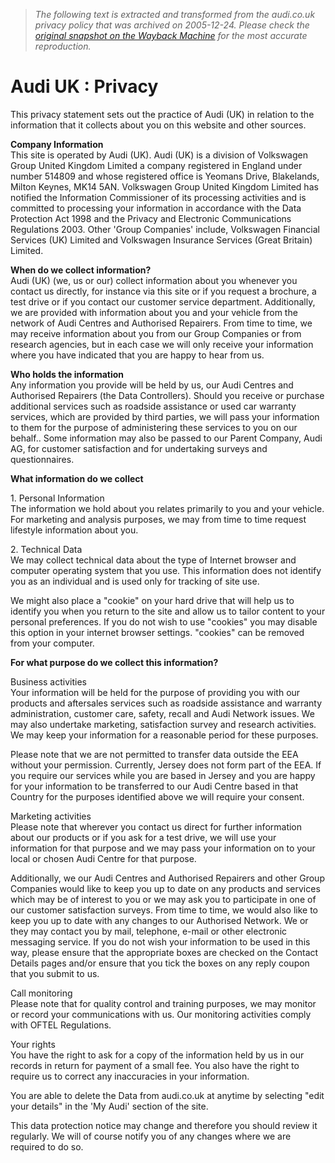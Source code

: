 > *The following text is extracted and transformed from the audi.co.uk privacy policy that was archived on 2005-12-24. Please check the [original snapshot on the Wayback Machine](https://web.archive.org/web/20051224112541id_/http%3A//www.audi.co.uk/privacy.jsp) for the most accurate reproduction.*

# Audi UK : Privacy

This privacy statement sets out the practice of Audi (UK) in relation to the information that it collects about you on this website and other sources.

**Company Information**  
This site is operated by Audi (UK). Audi (UK) is a division of Volkswagen Group United Kingdom Limited a company registered in England under number 514809 and whose registered office is Yeomans Drive, Blakelands, Milton Keynes, MK14 5AN. Volkswagen Group United Kingdom Limited has notified the Information Commissioner of its processing activities and is committed to processing your information in accordance with the Data Protection Act 1998 and the Privacy and Electronic Communications Regulations 2003. Other 'Group Companies' include, Volkswagen Financial Services (UK) Limited and Volkswagen Insurance Services (Great Britain) Limited.

**When do we collect information?**  
Audi (UK) (we, us or our) collect information about you whenever you contact us directly, for instance via this site or if you request a brochure, a test drive or if you contact our customer service department. Additionally, we are provided with information about you and your vehicle from the network of Audi Centres and Authorised Repairers. From time to time, we may receive information about you from our Group Companies or from research agencies, but in each case we will only receive your information where you have indicated that you are happy to hear from us.

**Who holds the information**  
Any information you provide will be held by us, our Audi Centres and Authorised Repairers (the Data Controllers). Should you receive or purchase additional services such as roadside assistance or used car warranty services, which are provided by third parties, we will pass your information to them for the purpose of administering these services to you on our behalf.. Some information may also be passed to our Parent Company, Audi AG, for customer satisfaction and for undertaking surveys and questionnaires.

**What information do we collect**

1\. Personal Information  
The information we hold about you relates primarily to you and your vehicle. For marketing and analysis purposes, we may from time to time request lifestyle information about you.

2\. Technical Data  
We may collect technical data about the type of Internet browser and computer operating system that you use. This information does not identify you as an individual and is used only for tracking of site use.

We might also place a "cookie" on your hard drive that will help us to identify you when you return to the site and allow us to tailor content to your personal preferences. If you do not wish to use "cookies" you may disable this option in your internet browser settings. "cookies" can be removed from your computer.

**For what purpose do we collect this information?**

Business activities  
Your information will be held for the purpose of providing you with our products and aftersales services such as roadside assistance and warranty administration, customer care, safety, recall and Audi Network issues. We may also undertake marketing, satisfaction survey and research activities. We may keep your information for a reasonable period for these purposes.

Please note that we are not permitted to transfer data outside the EEA without your permission. Currently, Jersey does not form part of the EEA. If you require our services while you are based in Jersey and you are happy for your information to be transferred to our Audi Centre based in that Country for the purposes identified above we will require your consent.

Marketing activities  
Please note that wherever you contact us direct for further information about our products or if you ask for a test drive, we will use your information for that purpose and we may pass your information on to your local or chosen Audi Centre for that purpose.

Additionally, we our Audi Centres and Authorised Repairers and other Group Companies would like to keep you up to date on any products and services which may be of interest to you or we may ask you to participate in one of our customer satisfaction surveys. From time to time, we would also like to keep you up to date with any changes to our Authorised Network. We or they may contact you by mail, telephone, e-mail or other electronic messaging service. If you do not wish your information to be used in this way, please ensure that the appropriate boxes are checked on the Contact Details pages and/or ensure that you tick the boxes on any reply coupon that you submit to us.

Call monitoring  
Please note that for quality control and training purposes, we may monitor or record your communications with us. Our monitoring activities comply with OFTEL Regulations.

Your rights  
You have the right to ask for a copy of the information held by us in our records in return for payment of a small fee. You also have the right to require us to correct any inaccuracies in your information.

You are able to delete the Data from audi.co.uk at anytime by selecting "edit your details" in the 'My Audi' section of the site.

This data protection notice may change and therefore you should review it regularly. We will of course notify you of any changes where we are required to do so. 
